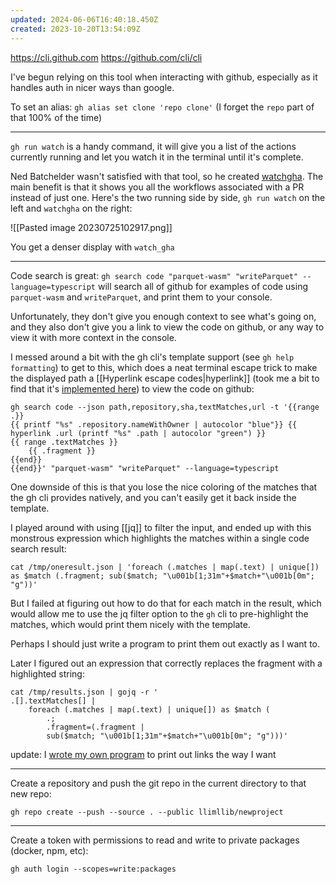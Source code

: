 ```yaml
---
updated: 2024-06-06T16:40:18.450Z
created: 2023-10-20T13:54:09Z
---
```

https://cli.github.com
https://github.com/cli/cli

I've begun relying on this tool when interacting with github, especially as it handles auth in nicer ways than google.

To set an alias: `gh alias set clone 'repo clone'` (I forget the `repo` part of that 100% of the time)

----

`gh run watch` is a handy command, it will give you a list of the actions currently running and let you watch it in the terminal until it's complete.

Ned Batchelder wasn't satisfied with that tool, so he created [watchgha](https://github.com/nedbat/watchgha). The main benefit is that it shows you all the workflows associated with a PR instead of just one. Here's the two running side by side, `gh run watch` on the left and `watchgha` on the right:

![[Pasted image 20230725102917.png]]

You get a denser display with `watch_gha`

---

Code search is great: `gh search code "parquet-wasm" "writeParquet" --language=typescript` will search all of github for examples of code using `parquet-wasm` and `writeParquet`, and print them to your console.

Unfortunately, they don't give you enough context to see what's going on, and they also don't give you a link to view the code on github, or any way to view it with more context in the console.

I messed around a bit with the gh cli's template support (see `gh help formatting`) to get to this, which does a neat terminal escape trick to make the displayed path a [[Hyperlink escape codes|hyperlink]] (took me a bit to find that it's [implemented here](https://github.com/cli/go-gh/blob/45fa8a46ae55cf5975cc2bd891b46ffc3d50e4f6/pkg/template/template.go#L254-L261)) to view the code on github:

```shell
gh search code --json path,repository,sha,textMatches,url -t '{{range .}}
{{ printf "%s" .repository.nameWithOwner | autocolor "blue"}} {{ hyperlink .url (printf "%s" .path | autocolor "green") }}
{{ range .textMatches }}
    {{ .fragment }}
{{end}}
{{end}}' "parquet-wasm" "writeParquet" --language=typescript
```

One downside of this is that you lose the nice coloring of the matches that the gh cli provides natively, and you can't easily get it back inside the template.

I played around with using [[jq]] to filter the input, and ended up with this monstrous expression which highlights the matches within a single code search result:

```shell
cat /tmp/oneresult.json | 'foreach (.matches | map(.text) | unique[]) as $match (.fragment; sub($match; "\u001b[1;31m"+$match+"\u001b[0m"; "g"))'
```

But I failed at figuring out how to do that for each match in the result, which would allow me to use the jq filter option to the `gh` cli to pre-highlight the matches, which would print them nicely with the template.

Perhaps I should just write a program to print them out exactly as I want to.

Later I figured out an expression that correctly replaces the fragment with a highlighted string:

```shell
cat /tmp/results.json | gojq -r '
.[].textMatches[] |
    foreach (.matches | map(.text) | unique[]) as $match (
	    .;
	    .fragment=(.fragment | 
	    sub($match; "\u001b[1;31m"+$match+"\u001b[0m"; "g")))'
```

update: I [wrote my own program](https://github.com/llimllib/personal_code/blob/d0c373b4b1863d411766c8c18ad235a1a73ac787/homedir/.local/bin/codesearch#L1) to print out links the way I want

---

Create a repository and push the git repo in the current directory to that new repo:

`gh repo create --push --source . --public llimllib/newproject`

---

Create a token with permissions to read and write to private packages (docker, npm, etc):

`gh auth login --scopes=write:packages`